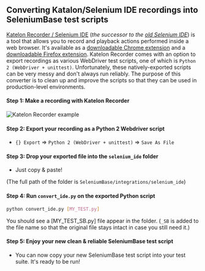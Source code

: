 ## Converting Katalon/Selenium IDE recordings into SeleniumBase test scripts

[Katelon Recorder / Selenium IDE](https://www.katalon.com/resources-center/blog/katalon-automation-recorder/) (<i>the successor to the [old Selenium IDE](http://docs.seleniumhq.org/projects/ide/)</i>) is a tool that allows you to record and playback actions performed inside a web browser. It's available as a [downloadable Chrome extension](https://chrome.google.com/webstore/detail/katalon-recorder-selenium/ljdobmomdgdljniojadhoplhkpialdid) and a [downloadable Firefox extension](https://addons.mozilla.org/en-US/firefox/addon/katalon-automation-record/). Katelon Recorder comes with an option to export recordings as various WebDriver test scripts, one of which is ``Python 2 (WebDriver + unittest)``. Unfortunately, these natively-exported scripts can be very messy and don't always run reliably. The purpose of this converter is to clean up and improve the scripts so that they can be used in production-level environments.

#### Step 1: Make a recording with Katelon Recorder

![](https://cdn2.hubspot.net/hubfs/100006/images/katalon_recorder_2.png "Katelon Recorder example")

#### Step 2: Export your recording as a Python 2 Webdriver script

* ``{} Export`` => ``Python 2 (WebDriver + unittest)`` => ``Save As File``

#### Step 3: Drop your exported file into the ``selenium_ide`` folder

* Just copy & paste!

(The full path of the folder is ``SeleniumBase/integrations/selenium_ide``)

#### Step 4: Run ``convert_ide.py`` on the exported Python script

```bash
python convert_ide.py [MY_TEST.py]
```

You should see a [MY_TEST_SB.py] file appear in the folder. (``_SB`` is added to the file name so that the original file stays intact in case you still need it.)

#### Step 5: Enjoy your new clean & reliable SeleniumBase test script

* You can now copy your new SeleniumBase test script into your test suite. It's ready to be run!
